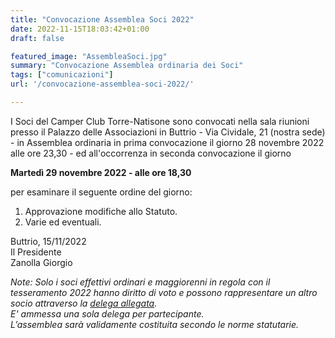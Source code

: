 ```yaml
---
title: "Convocazione Assemblea Soci 2022"
date: 2022-11-15T18:03:42+01:00
draft: false

featured_image: "AssembleaSoci.jpg"
summary: "Convocazione Assemblea ordinaria dei Soci"
tags: ["comunicazioni"]
url: '/convocazione-assemblea-soci-2022/'

---
```


I Soci del Camper Club Torre-Natisone sono convocati nella sala riunioni presso il Palazzo delle Associazioni in Buttrio - Via Cividale, 21 (nostra sede) -  in Assemblea ordinaria in prima convocazione il giorno 28 novembre 2022 alle ore 23,30 - ed all'occorrenza in seconda convocazione il giorno  

**Martedì  29 novembre 2022 - alle ore 18,30**  

per esaminare il seguente ordine del giorno:  
1. Approvazione modifiche allo Statuto.
2. Varie ed eventuali. 
 
Buttrio, 15/11/2022  
Il Presidente  
Zanolla Giorgio  


*Note: Solo i soci effettivi ordinari e maggiorenni in regola con il tesseramento 2022 hanno diritto di voto e possono rappresentare un altro socio attraverso la [delega allegata](Delega.pdf).*  
*E' ammessa una sola delega per partecipante.*  
*L’assemblea sarà validamente costituita secondo le norme statutarie.*

